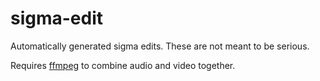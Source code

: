 # sigma-edit
Automatically generated sigma edits. These are not meant to be serious.

Requires [ffmpeg](https://ffmpeg.org) to combine audio and video together.
